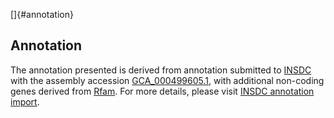 []{#annotation}

Annotation
----------

The annotation presented is derived from annotation submitted to
[INSDC](http://www.insdc.org) with the assembly accession
[GCA\_000499605.1](http://www.ebi.ac.uk/ena/data/view/GCA_000499605.1),
with additional non-coding genes derived from
[Rfam](http://rfam.xfam.org/). For more details, please visit [INSDC
annotation
import](http://ensemblgenomes.org/info/data/insdc_annotation).
